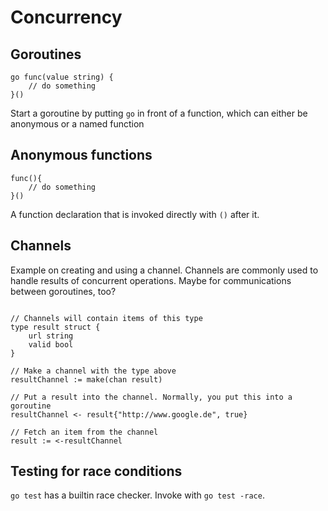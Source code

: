 # Concurrency

## Goroutines

```golang
go func(value string) {
    // do something
}()
```

Start a goroutine by putting `go` in front of a function, which can either
be anonymous or a named function

## Anonymous functions

```golang
func(){
    // do something
}()
```

A function declaration that is invoked directly with `()` after it.

## Channels

Example on creating and using a channel. Channels are commonly used
to handle results of concurrent operations. Maybe for communications
between goroutines, too?

```golang

// Channels will contain items of this type
type result struct {
    url string
    valid bool
}

// Make a channel with the type above
resultChannel := make(chan result)

// Put a result into the channel. Normally, you put this into a goroutine
resultChannel <- result{"http://www.google.de", true}

// Fetch an item from the channel
result := <-resultChannel

```

## Testing for race conditions

`go test` has a builtin race checker. Invoke with `go test -race`.
